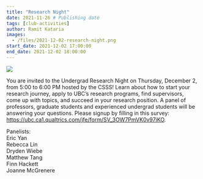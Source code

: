 ```yaml
---
title: "Research Night"
date: 2021-11-26 # Publishing date
tags: [club-activities]
author: Ramit Kataria
images:
  - /files/2021-12-02-research-night.png
start_date: 2021-12-02 17:00:00
end_date: 2021-12-02 18:00:00
---
```


![](/files/2021-12-02-research-night.png)

You are invited to the Undergrad Research Night on Thursday, December 2, from 5:00 to 6:00 PM hosted by the CSSS!
Learn about how to start your research journey, apply to UBC’s research programs, find supervisors, come up with topics, and succeed in your research position. A panel of professors, graduate students and experienced undergrad students will be answering your questions.
Please signup by filling in this survey:
https://ubc.ca1.qualtrics.com/jfe/form/SV_3OW7PmVK0v97iKO.

Panelists:  
Eric Yan  
Rebecca Lin  
Dryden Wiebe  
Matthew Tang  
Finn Hackett  
Joanne McGrenere  
